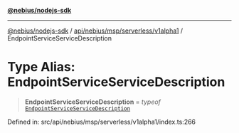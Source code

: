 [**@nebius/nodejs-sdk**](../../../../../../README.md)

***

[@nebius/nodejs-sdk](../../../../../../README.md) / [api/nebius/msp/serverless/v1alpha1](../README.md) / EndpointServiceServiceDescription

# Type Alias: EndpointServiceServiceDescription

> **EndpointServiceServiceDescription** = *typeof* [`EndpointServiceServiceDescription`](../variables/EndpointServiceServiceDescription.md)

Defined in: src/api/nebius/msp/serverless/v1alpha1/index.ts:266
